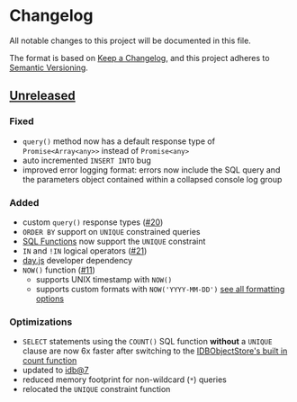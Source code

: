# Changelog

All notable changes to this project will be documented in this file.

The format is based on [Keep a Changelog](https://keepachangelog.com/en/1.0.0/),
and this project adheres to [Semantic Versioning](https://semver.org/spec/v2.0.0.html).

## [Unreleased]

### Fixed

-   `query()` method now has a default response type of `Promise<Array<any>>` instead of `Promise<any>`
-   auto incremented `INSERT INTO` bug
-   improved error logging format: errors now include the SQL query and the parameters object contained within a collapsed console log group

### Added

-   custom `query()` response types ([#20](https://github.com/codewithkyle/jsql/issues/20))
-   `ORDER BY` support on `UNIQUE` constrained queries
-   [SQL Functions](https://jsql.codewithkyle.com/clauses-and-operators/sql-functions) now support the `UNIQUE` constraint
-   `IN` and `!IN` logical operators ([#21](https://github.com/codewithkyle/jsql/issues/21))
-   [day.js](https://day.js.org/en/) developer dependency
-   `NOW()` function ([#11](https://github.com/codewithkyle/jsql/issues/11))
    -   supports UNIX timestamp with `NOW()`
    -   supports custom formats with `NOW('YYYY-MM-DD')` [see all formatting options](https://jsql.codewithkyle.com/clauses-and-operators/sql-functions#now)

### Optimizations

-   `SELECT` statements using the `COUNT()` SQL function **without** a `UNIQUE` clause are now 6x faster after switching to the [IDBObjectStore's built in count function](https://developer.mozilla.org/en-US/docs/Web/API/IDBObjectStore/count)
-   updated to [idb@7](https://github.com/jakearchibald/idb/releases/tag/v7.0.0)
-   reduced memory footprint for non-wildcard (`*`) queries
-   relocated the `UNIQUE` constraint function

[unreleased]: https://github.com/codewithkyle/jsql/compare/v1.1.2...HEAD
[1.1.2]: https://github.com/codewithkyle/jsql/compare/v1.1.1...v1.1.2
[1.1.1]: https://github.com/codewithkyle/jsql/compare/v1.1.0...v1.1.1
[1.1.0]: https://github.com/codewithkyle/jsql/compare/v1.0.2...v1.1.0
[1.0.2]: https://github.com/codewithkyle/jsql/releases/tag/v1.0.2
